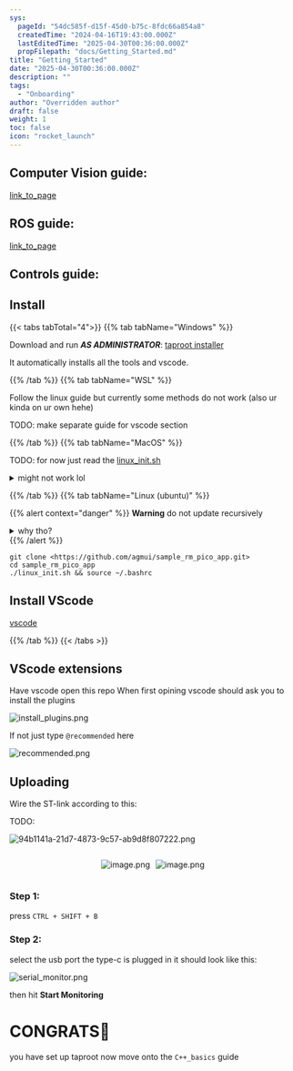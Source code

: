 ```yaml
---
sys:
  pageId: "54dc585f-d15f-45d0-b75c-8fdc66a854a8"
  createdTime: "2024-04-16T19:43:00.000Z"
  lastEditedTime: "2025-04-30T00:36:00.000Z"
  propFilepath: "docs/Getting_Started.md"
title: "Getting_Started"
date: "2025-04-30T00:36:00.000Z"
description: ""
tags:
  - "Onboarding"
author: "Overridden author"
draft: false
weight: 1
toc: false
icon: "rocket_launch"
---
```


## Computer Vision guide:

[link_to_page](86d45bc0-388b-4d26-8848-44f255f73d0e)

## ROS guide:

[link_to_page](3c76c1de-ec8f-46d6-8b0a-294005edc2d5)

## Controls guide:

## Install

{{< tabs tabTotal="4">}}
{{% tab tabName="Windows" %}}

Download and run _**AS ADMINISTRATOR**_: [taproot installer](https://github.com/Thornbots/TeachingFreshies/releases/tag/1.0)

It automatically installs all the tools and vscode.

{{% /tab %}}
{{% tab tabName="WSL" %}}

Follow the linux guide but currently some methods do not work (also ur kinda on ur own hehe)

TODO: make separate guide for vscode section

{{% /tab %}}
{{% tab tabName="MacOS" %}}

TODO: for now just read the [linux_init.sh](https://github.com/agmui/sample_rm_pico_app/blob/main/linux_init.sh)

<details>
<summary>might not work lol</summary>

`brew install libusb pkg-config`

Next install: [vscode](https://code.visualstudio.com/Download)

</details>

{{% /tab %}}
{{% tab tabName="Linux (ubuntu)" %}}

{{% alert context="danger" %}}
**Warning** do not update recursively
<details>
<summary>why tho?</summary>
There are some submodules that may go on for a while (like tinyusb) and I highly
recommend you don't need to get them.
If you want to see what submodules I update just look in `linux_init.sh`
</details>
{{% /alert %}}

```shell
git clone <https://github.com/agmui/sample_rm_pico_app.git>
cd sample_rm_pico_app
./linux_init.sh && source ~/.bashrc
```

## Install VScode

[vscode](https://code.visualstudio.com/Download)

{{% /tab %}}
{{< /tabs >}}

## VScode extensions

Have vscode open this repo
When first opining vscode should ask you to install the plugins

![install_plugins.png](https://prod-files-secure.s3.us-west-2.amazonaws.com/d518164a-d88e-44d1-a4ee-3adb3bd8bce0/89bd30f0-1825-4e77-867b-0a41ce370880/install_plugins.png?X-Amz-Algorithm=AWS4-HMAC-SHA256&X-Amz-Content-Sha256=UNSIGNED-PAYLOAD&X-Amz-Credential=ASIAZI2LB466463FSWSE%2F20250714%2Fus-west-2%2Fs3%2Faws4_request&X-Amz-Date=20250714T004732Z&X-Amz-Expires=3600&X-Amz-Security-Token=IQoJb3JpZ2luX2VjEAkaCXVzLXdlc3QtMiJHMEUCIQC%2F3qessPwWMK6S2ZKUFElf6O8lcLDNcHyqnbUFFUvoywIgCiB%2F%2Bti9ONs8ZotAYh79QUOhBX6RDtqG4B1u3XprxLkq%2FwMIIhAAGgw2Mzc0MjMxODM4MDUiDBs9hzq6PJIRVTfqMSrcAzBRyAyUIhKzZze7fTi7JS9A6apsPJz9uvOaABsmTUDvKks83zUigCv1X8arv%2FII0r6Yp31hABL%2FF8n8nA5azabenRN0g0xFaoA21AtJIGr%2BQR%2BUGUwLsP6Or4iI4sgsQd2igjtUYSYDxl3RGxEO%2F74y2N0P8q40PHRhbRhXVCMAudLY1XsnArIMHsrErFT8v8Jh0539y3N9m3TAyNkoavnbWGWzSL0Eg0TBu0fIcscVfK3wXebFrzBpJM%2FvSzUoDxBf%2B8dye1x6ecwwRD7rHTSH555MnpYKNhM0a1oXieBzmBRGt2GclnicEY3xGBPBnK1OBXADlIJDqJ7%2FCYGGMmWPb%2By7uAE681F%2Bn%2BXgQFY5zQOAA%2B101M8WDP8X3rp%2FRsqo2sYLsa7iPIfMCcI0EjwCD2hCXzsrFPhkYpvC8b%2FqYCJ9z7jI3Gc3wIfBwzoiuYeJKQkXNKA3g%2BXhlt%2BtiuRh6pJQXvFFAEjpMWOvoiFlGr7FC%2FOKX9wHCs8x%2BZjdchHKt4Zn80oJxHvWn3Fjo4Bygz0UwM%2BIDUnKh%2Faf4SZzTuYGJu6jgOlXSbN9lP%2FpsIOqMal%2FLSlgbRGXVVFDj5yULEO%2BMkVdNiORfF8n9PbzJbeiicEYBL1dNV%2BaMLCj0cMGOqUBe%2BQLrcUiqUTkmGRfk4TWmXv0tfsPlbgMPxJ9gxydo4Jh19IkALkfFxQBe0IUxD5vFXvROBKsX9Voj8whphyn6Pycp6f2gGiBsz2auuJgzhIlxXAimUrXzZq72L5cIdNIPu4w6cpFR3xpI5MyMw90%2BpcVVjiEP06aZJEIrLKVX9TZ8yqDCT%2FIuIhyNa2KT05f0x3wAW3eC7eyw5d1Gtsivmya3Pf4&X-Amz-Signature=2c1911b4e0b0d95e618e678497a06102c4e1770328bb0c7046b6bb8cb705cade&X-Amz-SignedHeaders=host&x-amz-checksum-mode=ENABLED&x-id=GetObject)

If not just type `@recommended` here  

![recommended.png](https://prod-files-secure.s3.us-west-2.amazonaws.com/d518164a-d88e-44d1-a4ee-3adb3bd8bce0/61e661e9-5d85-4dfc-be0d-8d2097a5e793/recommended.png?X-Amz-Algorithm=AWS4-HMAC-SHA256&X-Amz-Content-Sha256=UNSIGNED-PAYLOAD&X-Amz-Credential=ASIAZI2LB466463FSWSE%2F20250714%2Fus-west-2%2Fs3%2Faws4_request&X-Amz-Date=20250714T004732Z&X-Amz-Expires=3600&X-Amz-Security-Token=IQoJb3JpZ2luX2VjEAkaCXVzLXdlc3QtMiJHMEUCIQC%2F3qessPwWMK6S2ZKUFElf6O8lcLDNcHyqnbUFFUvoywIgCiB%2F%2Bti9ONs8ZotAYh79QUOhBX6RDtqG4B1u3XprxLkq%2FwMIIhAAGgw2Mzc0MjMxODM4MDUiDBs9hzq6PJIRVTfqMSrcAzBRyAyUIhKzZze7fTi7JS9A6apsPJz9uvOaABsmTUDvKks83zUigCv1X8arv%2FII0r6Yp31hABL%2FF8n8nA5azabenRN0g0xFaoA21AtJIGr%2BQR%2BUGUwLsP6Or4iI4sgsQd2igjtUYSYDxl3RGxEO%2F74y2N0P8q40PHRhbRhXVCMAudLY1XsnArIMHsrErFT8v8Jh0539y3N9m3TAyNkoavnbWGWzSL0Eg0TBu0fIcscVfK3wXebFrzBpJM%2FvSzUoDxBf%2B8dye1x6ecwwRD7rHTSH555MnpYKNhM0a1oXieBzmBRGt2GclnicEY3xGBPBnK1OBXADlIJDqJ7%2FCYGGMmWPb%2By7uAE681F%2Bn%2BXgQFY5zQOAA%2B101M8WDP8X3rp%2FRsqo2sYLsa7iPIfMCcI0EjwCD2hCXzsrFPhkYpvC8b%2FqYCJ9z7jI3Gc3wIfBwzoiuYeJKQkXNKA3g%2BXhlt%2BtiuRh6pJQXvFFAEjpMWOvoiFlGr7FC%2FOKX9wHCs8x%2BZjdchHKt4Zn80oJxHvWn3Fjo4Bygz0UwM%2BIDUnKh%2Faf4SZzTuYGJu6jgOlXSbN9lP%2FpsIOqMal%2FLSlgbRGXVVFDj5yULEO%2BMkVdNiORfF8n9PbzJbeiicEYBL1dNV%2BaMLCj0cMGOqUBe%2BQLrcUiqUTkmGRfk4TWmXv0tfsPlbgMPxJ9gxydo4Jh19IkALkfFxQBe0IUxD5vFXvROBKsX9Voj8whphyn6Pycp6f2gGiBsz2auuJgzhIlxXAimUrXzZq72L5cIdNIPu4w6cpFR3xpI5MyMw90%2BpcVVjiEP06aZJEIrLKVX9TZ8yqDCT%2FIuIhyNa2KT05f0x3wAW3eC7eyw5d1Gtsivmya3Pf4&X-Amz-Signature=d9839dcf5f495a43d86f4d0465a10ed930aa25bf8ba19a1b64a3aa33e55bc5a7&X-Amz-SignedHeaders=host&x-amz-checksum-mode=ENABLED&x-id=GetObject)

## Uploading

Wire the ST-link according to this:

TODO:

![94b1141a-21d7-4873-9c57-ab9d8f807222.png](https://prod-files-secure.s3.us-west-2.amazonaws.com/d518164a-d88e-44d1-a4ee-3adb3bd8bce0/e5fad17d-ab82-4300-9f4c-505ab4b1202c/94b1141a-21d7-4873-9c57-ab9d8f807222.png?X-Amz-Algorithm=AWS4-HMAC-SHA256&X-Amz-Content-Sha256=UNSIGNED-PAYLOAD&X-Amz-Credential=ASIAZI2LB466463FSWSE%2F20250714%2Fus-west-2%2Fs3%2Faws4_request&X-Amz-Date=20250714T004732Z&X-Amz-Expires=3600&X-Amz-Security-Token=IQoJb3JpZ2luX2VjEAkaCXVzLXdlc3QtMiJHMEUCIQC%2F3qessPwWMK6S2ZKUFElf6O8lcLDNcHyqnbUFFUvoywIgCiB%2F%2Bti9ONs8ZotAYh79QUOhBX6RDtqG4B1u3XprxLkq%2FwMIIhAAGgw2Mzc0MjMxODM4MDUiDBs9hzq6PJIRVTfqMSrcAzBRyAyUIhKzZze7fTi7JS9A6apsPJz9uvOaABsmTUDvKks83zUigCv1X8arv%2FII0r6Yp31hABL%2FF8n8nA5azabenRN0g0xFaoA21AtJIGr%2BQR%2BUGUwLsP6Or4iI4sgsQd2igjtUYSYDxl3RGxEO%2F74y2N0P8q40PHRhbRhXVCMAudLY1XsnArIMHsrErFT8v8Jh0539y3N9m3TAyNkoavnbWGWzSL0Eg0TBu0fIcscVfK3wXebFrzBpJM%2FvSzUoDxBf%2B8dye1x6ecwwRD7rHTSH555MnpYKNhM0a1oXieBzmBRGt2GclnicEY3xGBPBnK1OBXADlIJDqJ7%2FCYGGMmWPb%2By7uAE681F%2Bn%2BXgQFY5zQOAA%2B101M8WDP8X3rp%2FRsqo2sYLsa7iPIfMCcI0EjwCD2hCXzsrFPhkYpvC8b%2FqYCJ9z7jI3Gc3wIfBwzoiuYeJKQkXNKA3g%2BXhlt%2BtiuRh6pJQXvFFAEjpMWOvoiFlGr7FC%2FOKX9wHCs8x%2BZjdchHKt4Zn80oJxHvWn3Fjo4Bygz0UwM%2BIDUnKh%2Faf4SZzTuYGJu6jgOlXSbN9lP%2FpsIOqMal%2FLSlgbRGXVVFDj5yULEO%2BMkVdNiORfF8n9PbzJbeiicEYBL1dNV%2BaMLCj0cMGOqUBe%2BQLrcUiqUTkmGRfk4TWmXv0tfsPlbgMPxJ9gxydo4Jh19IkALkfFxQBe0IUxD5vFXvROBKsX9Voj8whphyn6Pycp6f2gGiBsz2auuJgzhIlxXAimUrXzZq72L5cIdNIPu4w6cpFR3xpI5MyMw90%2BpcVVjiEP06aZJEIrLKVX9TZ8yqDCT%2FIuIhyNa2KT05f0x3wAW3eC7eyw5d1Gtsivmya3Pf4&X-Amz-Signature=e15cfc147aebf12d10c1d90368104aabbc22bd3f8022dd27e929d55fd1187e57&X-Amz-SignedHeaders=host&x-amz-checksum-mode=ENABLED&x-id=GetObject)

<div style="display: flex;flex-direction: row; column-gap:10px; max-width: 630px;justify-content: center;">
<div>

![image.png](https://prod-files-secure.s3.us-west-2.amazonaws.com/d518164a-d88e-44d1-a4ee-3adb3bd8bce0/210ecb78-1116-4d7b-b9b7-2292f66fa2c2/image.png?X-Amz-Algorithm=AWS4-HMAC-SHA256&X-Amz-Content-Sha256=UNSIGNED-PAYLOAD&X-Amz-Credential=ASIAZI2LB466WJ3AEK5P%2F20250714%2Fus-west-2%2Fs3%2Faws4_request&X-Amz-Date=20250714T004735Z&X-Amz-Expires=3600&X-Amz-Security-Token=IQoJb3JpZ2luX2VjEAkaCXVzLXdlc3QtMiJGMEQCIGrom6O8Ko%2Be2iYIGCZ2m1Kfe0lMhOvWPXIYrE4vv7c6AiAyncpXO1cjyzrp9ysmXtkPMUR%2Bq53paQFSYDJ%2FXWeDuyr%2FAwgiEAAaDDYzNzQyMzE4MzgwNSIMdfKYE9wQy%2FEpy0JnKtwDlMYfbW4bGAjbQG6Vxhllgo%2BlK864Kw28XHhcWjV1Ot8aGnTR6mnzSVM%2BXHL5vDEeBefR8OXt9CPlhDVIDrsNmetU0sr9YcMSabKZTRV8QlqHCBvJtIlfsqUl7uXptr9TGf4c1EUVW%2FbK96Drh3Lw%2FyysCx%2B4bHjCP8ODk3%2BRmrmPStwLaluT8jwmVyjqwBDYJ0k4cPOhdWSL94mnEnvIo%2BI%2B%2BOBe62AoXnQs7FrYVtQ3SiHe6%2BLuyayKEk29cnHYUvHUTWPpIV3zTEaU5sSGBwM0EKW3SrAAt4uB9jIHFaqRzU3vGKM5DiXKdcPCFw2vUaEB0xwnEgSc7MzGRo93nSb7Q%2Bw5A%2Bcb6BRvQaTpON4HSZOoVO9kSu6kR2q8k1qYtWwpr33wE2G2vnv6tUwVCWPcrW9wutG2mRmMZFMxTWywMUVyfdwx4ESEgUAGeaBCd3M9YhwOp8sJCGnSJolMu8%2FuseTe6lVOAIojR7okDTH4YFNMAX9j2CxykF70YyJv7GfrCIi5wZqwa4atHOmpKHSebchsWYN%2Ftw%2FO7cLwVwfZj5Phm0Uf3u0d93MHTayr2FByGgl6%2FmwfYlpNJllPsAJd5OuGr71h689acnIE7kJQl7g7k5gllvsc3Ncwh6PRwwY6pgHs%2FYkxKme9Ei5sU3jkQxupTNdUNIz01INyJLxpCkaNBlOBXy3mdaX9FhOPINVNQlGXDQLvnBhA0lKzPGenLNxfjOOatClHgYSQl3qdUulGbHWQgYPrMRQrLHCp8H7wO5phWJUH02X%2BnSw5f1hUa89%2BDHq0wM2%2FE4SSS5E5trRLZLIFba3%2FCuT3oSw6FrNHkSANO1M4%2BWdFF0bP4fhQbgPThQcvyYOo&X-Amz-Signature=e8bfe7e8c94f04c15fc31c824f5f9b9d20f30a5a72342b4517937ea9d0970a7d&X-Amz-SignedHeaders=host&x-amz-checksum-mode=ENABLED&x-id=GetObject)

</div>
<div>

![image.png](https://prod-files-secure.s3.us-west-2.amazonaws.com/d518164a-d88e-44d1-a4ee-3adb3bd8bce0/33a0fd0f-8ca6-4a86-8e09-26e95ded1fff/image.png?X-Amz-Algorithm=AWS4-HMAC-SHA256&X-Amz-Content-Sha256=UNSIGNED-PAYLOAD&X-Amz-Credential=ASIAZI2LB466QFPHYI6G%2F20250714%2Fus-west-2%2Fs3%2Faws4_request&X-Amz-Date=20250714T004735Z&X-Amz-Expires=3600&X-Amz-Security-Token=IQoJb3JpZ2luX2VjEAkaCXVzLXdlc3QtMiJHMEUCIClqsBXQ11pXzT7FxfkPCpmCKBPqXMU3TklCxtNOyWlRAiEAze%2FUyDhO%2BXW%2Fn0uO%2ForO3GP4z2zjwDEV7A%2BM9TfV5L0q%2FwMIIhAAGgw2Mzc0MjMxODM4MDUiDC0g1L58eNab5RoltSrcA06wKE7RjxmyO1Zos5VOL%2FYHq2HbJ%2BX8hdUDIbq%2BgW3EtKnvRpfMiI0bYHJDXmZiK%2FrJThXRhbGS36cMUp2XdU9yhaZmjoWWw9nIFfSk3LC1ml%2F%2BuaXp6LpeaO8LG8saEpw5BJw28WAi3k2hljqns3rnalG9cRJU1GiNPCbrW%2FCzZKRrKsm4dKoXDIPFZ%2BJ61O69jZdGAW1BzJkAMaK0RBZP0E6uXIVkxGF4QxhKl0PfDMhRm0RIGdZRgMm2WWGyiuWUpkveDSRe%2B9yscB1FOV2feQlddR9noEbI79GI0wzev4%2BZfA8l%2F5iKU6a0iGu0ggs6ZevkTQO96zkfllbGoCxl50GN4dRj4qjxnSi0nnJZ%2F0kF7gArQP61GWVPsp34nu0fhf7URtKQvGYzndhgvkaaVgaWw7NGrZAprCJQzTr9wBqf1eQVdJMr%2BId%2F1I6nF2OAY2bVAfkllNtcL3T5d7Z1sXrP2DmVn6RyiVto7f%2Bi3q7eb3c49HycXfgdCYJqE8H%2Byc85k5lrO2L3gu%2FhTYRKkV4eS1hdAYZp6cvX5boHS1hZYcKkLQGEqfKH%2FcZmSBPMfNgc6LQHxDZcqfxKBF3DDRioj8lxBz%2BLVYQZMXKmPpkIoM2Yppk4pNmZMPmh0cMGOqUB5c9QiD%2BSB%2BNOC5MZDGc0gih%2B%2F%2BXa8qnv%2B%2BqCxVHADtrmW2Ya7FPX3P4u23zeD5heAnlWipbeJhPnuSOLRTTOOG1%2Bn0yZUBsDnyJ6z3en7yXERPGieYBR7DRHY9KZ76Ov4RMy9W8DMxQgxbUhRdlaVWlDhP2pJHmfJ%2FORKt7BOl%2FzH8RiFkq%2FMcJkdXrUwnuLG6YGrmM4WCb1NzEzAu2KlZ2j2SwA&X-Amz-Signature=4a3780db7c8fd2a372f65fb96310a237c8f52db3ae75e702e47cecd13f70d4cf&X-Amz-SignedHeaders=host&x-amz-checksum-mode=ENABLED&x-id=GetObject)

</div>
</div>

### Step 1:

press `CTRL + SHIFT + B`

### Step 2:

select the usb port the type-c is plugged in it should look like this:

![serial_monitor.png](https://prod-files-secure.s3.us-west-2.amazonaws.com/d518164a-d88e-44d1-a4ee-3adb3bd8bce0/f03f4774-05d4-4393-b6a0-d5efb6d315ab/serial_monitor.png?X-Amz-Algorithm=AWS4-HMAC-SHA256&X-Amz-Content-Sha256=UNSIGNED-PAYLOAD&X-Amz-Credential=ASIAZI2LB466463FSWSE%2F20250714%2Fus-west-2%2Fs3%2Faws4_request&X-Amz-Date=20250714T004732Z&X-Amz-Expires=3600&X-Amz-Security-Token=IQoJb3JpZ2luX2VjEAkaCXVzLXdlc3QtMiJHMEUCIQC%2F3qessPwWMK6S2ZKUFElf6O8lcLDNcHyqnbUFFUvoywIgCiB%2F%2Bti9ONs8ZotAYh79QUOhBX6RDtqG4B1u3XprxLkq%2FwMIIhAAGgw2Mzc0MjMxODM4MDUiDBs9hzq6PJIRVTfqMSrcAzBRyAyUIhKzZze7fTi7JS9A6apsPJz9uvOaABsmTUDvKks83zUigCv1X8arv%2FII0r6Yp31hABL%2FF8n8nA5azabenRN0g0xFaoA21AtJIGr%2BQR%2BUGUwLsP6Or4iI4sgsQd2igjtUYSYDxl3RGxEO%2F74y2N0P8q40PHRhbRhXVCMAudLY1XsnArIMHsrErFT8v8Jh0539y3N9m3TAyNkoavnbWGWzSL0Eg0TBu0fIcscVfK3wXebFrzBpJM%2FvSzUoDxBf%2B8dye1x6ecwwRD7rHTSH555MnpYKNhM0a1oXieBzmBRGt2GclnicEY3xGBPBnK1OBXADlIJDqJ7%2FCYGGMmWPb%2By7uAE681F%2Bn%2BXgQFY5zQOAA%2B101M8WDP8X3rp%2FRsqo2sYLsa7iPIfMCcI0EjwCD2hCXzsrFPhkYpvC8b%2FqYCJ9z7jI3Gc3wIfBwzoiuYeJKQkXNKA3g%2BXhlt%2BtiuRh6pJQXvFFAEjpMWOvoiFlGr7FC%2FOKX9wHCs8x%2BZjdchHKt4Zn80oJxHvWn3Fjo4Bygz0UwM%2BIDUnKh%2Faf4SZzTuYGJu6jgOlXSbN9lP%2FpsIOqMal%2FLSlgbRGXVVFDj5yULEO%2BMkVdNiORfF8n9PbzJbeiicEYBL1dNV%2BaMLCj0cMGOqUBe%2BQLrcUiqUTkmGRfk4TWmXv0tfsPlbgMPxJ9gxydo4Jh19IkALkfFxQBe0IUxD5vFXvROBKsX9Voj8whphyn6Pycp6f2gGiBsz2auuJgzhIlxXAimUrXzZq72L5cIdNIPu4w6cpFR3xpI5MyMw90%2BpcVVjiEP06aZJEIrLKVX9TZ8yqDCT%2FIuIhyNa2KT05f0x3wAW3eC7eyw5d1Gtsivmya3Pf4&X-Amz-Signature=dfd2bff48fba7a9ab289be20e7f39af591a7bbf698c34e63e8a5a5a32758007d&X-Amz-SignedHeaders=host&x-amz-checksum-mode=ENABLED&x-id=GetObject)

then hit **Start Monitoring**

# CONGRATS🎉

you have set up taproot now move onto the `C++_basics` guide
